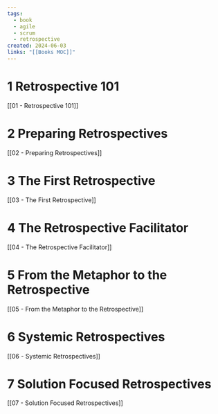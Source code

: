 ```yaml
---
tags:
  - book
  - agile
  - scrum
  - retrospective
created: 2024-06-03
links: "[[Books MOC]]"
---
```

# 1 Retrospective 101

[[01 - Retrospective 101]]

# 2 Preparing Retrospectives

[[02 - Preparing Retrospectives]]

# 3 The First Retrospective

[[03 - The First Retrospective]]

# 4 The Retrospective Facilitator

[[04 - The Retrospective Facilitator]]

# 5 From the Metaphor to the Retrospective

[[05 - From the Metaphor to the Retrospective]]

# 6 Systemic Retrospectives

[[06 - Systemic Retrospectives]]

# 7 Solution Focused Retrospectives

[[07 - Solution Focused Retrospectives]]
